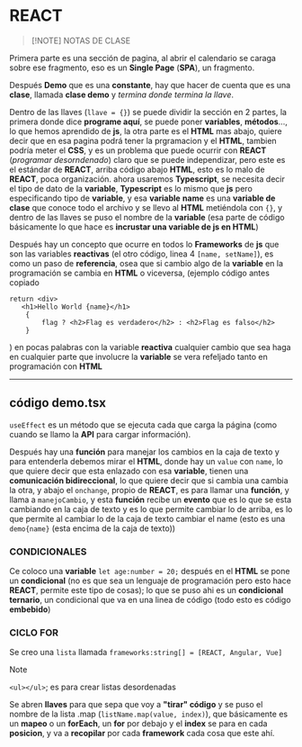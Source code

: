 # **REACT**
> [!NOTE] NOTAS DE CLASE

Primera parte es una sección de pagina, al abrir el calendario se caraga sobre ese fragmento, eso es un **Single Page** (**SPA**), un fragmento.

Después **Demo** que es una **constante**, hay que hacer de cuenta que es una **clase**, llamada **clase demo** y _termina donde termina la llave_.

Dentro de las llaves (`llave = {}`) se puede dividir la sección en 2 partes, la primera donde dice **programe aquí**, se puede poner **variables**, **métodos**..., lo que hemos aprendido de **js**, la otra parte es el **HTML** mas abajo, quiere decir que en esa pagina podrá tener la prgramacion y el **HTML**, tambien podría meter el **CSS**, y es un problema que puede ocurrir con ****REACT**** (_programar desorndenado_) claro que se puede independizar, pero este es el estándar de **REACT**, arriba código abajo **HTML**, esto es lo malo de **REACT**, poca organización.
ahora usaremos **Typescript**, se necesita decir el tipo de dato de la **variable**, **Typescript** es lo mismo que **js** pero especificando tipo de **variable**, y esa **variable** **name** es una **variable de clase** que conoce todo el archivo y se llevo al **HTML** metiéndola con `{}`, y dentro de las llaves se puso el nombre de la **variable** (esa parte de código básicamente lo que hace es **incrustar una variable de js en HTML**)

Después hay un concepto que ocurre en todos lo **Frameworks** de **js** que son las variables **reactivas** (el otro código, linea 4 `[name, setName]`), es como un paso de **referencia**, osea que si cambio algo de la **variable** en la programación se cambia en **HTML** o viceversa, (ejemplo código antes copiado  
```tsx
return <div>
   <h1>Hello World {name}</h1>
    {   
        flag ? <h2>Flag es verdadero</h2> : <h2>Flag es falso</h2>
    }
```
)
en pocas palabras con la variable **reactiva** cualquier cambio que sea haga en cualquier parte que involucre la **variable** se vera refeljado tanto en programación con **HTML**

---

## código demo.tsx

`useEffect` es un método que se ejecuta cada que carga la página (como cuando se llamo la **API** para cargar información).

Después hay una **función** para manejar los cambios en la caja de texto y para entenderla debemos mirar el **HTML**, donde hay un `value` con `name`, lo que quiere decir que esta enlazado con esa **variable**, tienen una **comunicación bidireccional**, lo que quiere decir que si cambia una cambia la otra, y abajo el `onchange`, propio de **REACT**, es para llamar una **función**, y llama a `manejoCambio`, y esta **función** recibe un **evento** que es lo que se esta cambiando en la caja de texto y es lo que permite cambiar lo de arriba, es lo que permite al cambiar lo de la caja de texto cambiar el name (esto es una `demo{name}` (esta encima de la caja de texto))

### CONDICIONALES

Ce coloco una **variable** `let age:number = 20;`
después en el **HTML** se pone un **condicional** (no es que sea un lenguaje de programación pero esto hace **REACT**, permite este tipo de cosas);
lo que se puso ahi es un **condicional ternario**, un condicional que va en una linea de código (todo esto es código **embebido**)

### CICLO FOR

Se creo una `lista` llamada `frameworks:string[] = [REACT, Angular, Vue]`

>[!NOTE]
>`<ul></ul>`; es para crear listas desordenadas

Se abren **llaves** para que sepa que voy a **"tirar" código** y se puso el nombre de la lista .map (`listName.map(value, index)`), que básicamente es un **mapeo** o un **forEach**, un **for** por debajo y el **index** se para en cada **posicion**, y va a **recopilar** por cada **framework** cada cosa que este ahí.